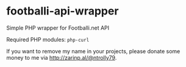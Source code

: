 # footballi-api-wrapper
Simple PHP wrapper for Footballi.net API

Required PHP modules: `php-curl`

If you want to remove my name in your projects, please donate some money to me via http://zarinp.al/@ntrolly79.
